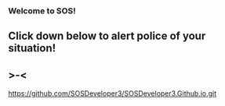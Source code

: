 <!DOCTYPE html>
<html>
  <body>
  <h3>Welcome to SOS!</h3>
  <h2>Click down below to alert police of your situation!</h2>
    <h2>              >-<           </h2>
<p><a href="">https://github.com/SOSDeveloper3/SOSDeveloper3.Github.io.git</a></p>
    
</body>
</html>
               
